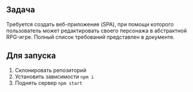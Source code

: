 ## Задача
Требуется создать веб-приложение (SPA), при помощи которого пользователь может редактировать своего персонажа в абстрактной RPG-игре.
Полный список требований представлен в документе.
## Для запуска
1. Склонировать репозиторий
2. Установить зависимости ``` npm i ```
3. Поднять сервер ``` npm start ```
